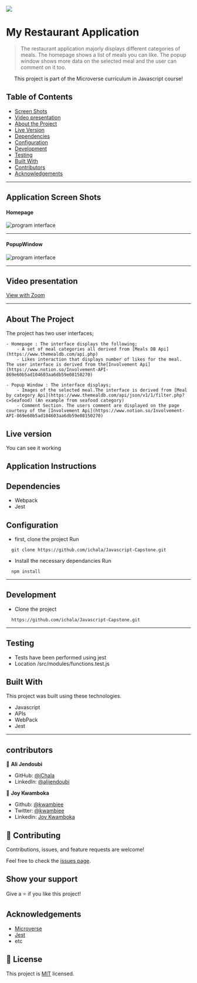 ![](https://img.shields.io/badge/Microverse-blueviolet)

# My Restaurant Application

> The restaurant application majorly displays different categories of meals. The homepage shows a list of meals you can like. The popup window shows more data on the selected meal and the user can comment on it too.

<p align="center">
    This project is part of the Microverse curriculum in Javascript course!
</p>

<!-- TABLE OF CONTENTS -->

## Table of Contents

- [Screen Shots](#application-screen-shots)
- [Video presentation](#video-presentation)
- [About the Project](#about-the-project)
- [Live Version](#live-version)
- [Dependencies](#dependencies)
- [Configuration](#configuration)
- [Development](#development)
- [Testing](#testing)
- [Built With](#built-with)
- [Contributors](#contributors)
- [Acknowledgements](#Acknowledgements)

<hr />

## Application Screen Shots

#### Homepage

<img src="https://storage.googleapis.com/opinions-bucket/images/sign-up.png" alt="program interface">
<hr />

#### PopupWindow

<img src="https://storage.googleapis.com/opinions-bucket/images/log-in.png" alt="program interface">
<hr />

## Video presentation

[View with Zoom]()

<hr />

## About The Project

The project has two user interfaces;

    - Homepage : The interface displays the following;
        - A set of meal categories all derived from [Meals DB Api](https://www.themealdb.com/api.php)
        - Likes interaction that displays number of likes for the meal. The user interface is derived from the[Involvement Api](https://www.notion.so/Involvement-API-869e60b5ad104603aa6db59e08150270)

    - Popup Window : The interface displays;
        - Images of the selected meal.The interface is derived from [Meal by category Api](https://www.themealdb.com/api/json/v1/1/filter.php?c=Seafood) (An example from seafood category)
        - Comment Section. The users comment are displayed on the page courtesy of the [Involvement Api](https://www.notion.so/Involvement-API-869e60b5ad104603aa6db59e08150270)

<!-- ABOUT THE PROJECT -->

## Live version

You can see it working

## Application Instructions

## Dependencies

- Webpack
- Jest

## Configuration

- first, clone the project
  Run

```
  git clone https://github.com/ichala/Javascript-Capstone.git
```

- Install the necessary dependancies
  Run

```
  npm install
```

<hr/>

## Development

- Clone the project

```
  https://github.com/ichala/Javascript-Capstone.git
```

<hr/>

## Testing

- Tests have been performed using jest
- Location /src/modules/functions.test.js

## Built With

This project was built using these technologies.

- Javascript
- APIs
- WebPack
- Jest

<hr/>

<!-- CONTACT -->

## contributors

👤 **Ali Jendoubi**

- GitHub: [@iChala](https://github.com/ichala/)
- LinkedIn: [@alijendoubi](https://www.linkedin.com/in/alijendoubi/)

👤 **Joy Kwamboka**

- Github: [@kwambiee](https://github.com/kwambiee)
- Twitter: [@kwambiee](https://twitter.com/kwambiee)
- Linkedin: [Joy Kwamboka](https://www.linkedin.com/in/joy-kwamboka)

## 🤝 Contributing

Contributions, issues, and feature requests are welcome!

Feel free to check the [issues page](https://github.com/ichala/Javascript-Capstone/issues).

## Show your support

Give a ⭐️ if you like this project!

## Acknowledgements

- [Microverse](https://www.microverse.org/)
- [Jest](https://jestjs.io/docs/getting-started)
- etc

## 📝 License

This project is [MIT](./MIT.md) licensed.
